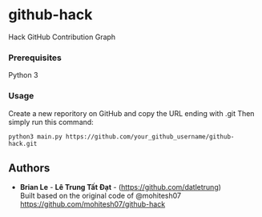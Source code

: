 # github-hack
Hack GitHub Contribution Graph

### Prerequisites
Python 3

### Usage
Create a new reporitory on GitHub and copy the URL ending with .git
Then simply run this command:
```
python3 main.py https://github.com/your_github_username/github-hack.git
```

## Authors  
* **Brian Le** - **Lê Trung Tất Đạt** - (https://github.com/datletrung)  
Built based on the original code of @mohitesh07 https://github.com/mohitesh07/github-hack
